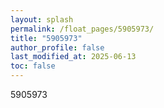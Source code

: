 ```yaml
---
layout: splash
permalink: /float_pages/5905973/
title: "5905973"
author_profile: false
last_modified_at: 2025-06-13
toc: false
---
```

 
5905973
